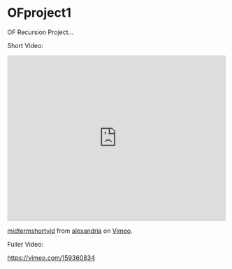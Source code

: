 # OFproject1

OF Recursion Project...

Short Video:

<iframe src="https://player.vimeo.com/video/159360708" width="500" height="380" frameborder="0" webkitallowfullscreen mozallowfullscreen allowfullscreen></iframe>
<p><a href="https://vimeo.com/159360708">midtermshortvid</a> from <a href="https://vimeo.com/user23394480">alexandria</a> on <a href="https://vimeo.com">Vimeo</a>.</p>

Fuller Video:

https://vimeo.com/159360834
